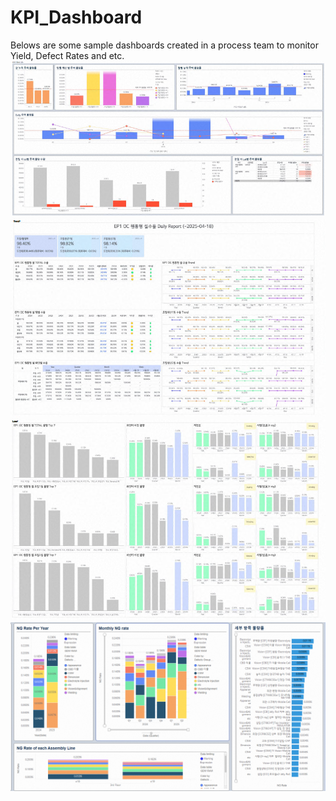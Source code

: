 # KPI_Dashboard
Belows are some sample dashboards created in a process team to monitor Yield, Defect Rates and etc.
![Example 1](visuals/CEF_Defect_Rate_Monitoring.png)
![Example 2](visuals/Yield_Tracking.png)
![Example 3](visuals/CTQ_Tracking.png)
![Example 4](visuals/Yield_example2.png)
